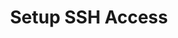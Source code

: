---
sidebar_position: 1
title: "Setup SSH Access"
sidebar_label: "Setup SSH Access"
description: "Configure SSH remote access in Alpine Linux - install OpenSSH, configure SSH server, manage SSH keys, and secure remote shell access."
keywords:
  - "alpine ssh"
  - "openssh server"
  - "ssh configuration"
  - "ssh keys"
  - "remote access"
tags:
  - alpine
  - ssh
  - openssh
  - remote-access
  - secure-shell
slug: /linux/alpine/network/remote-access/setup-ssh-access
---
